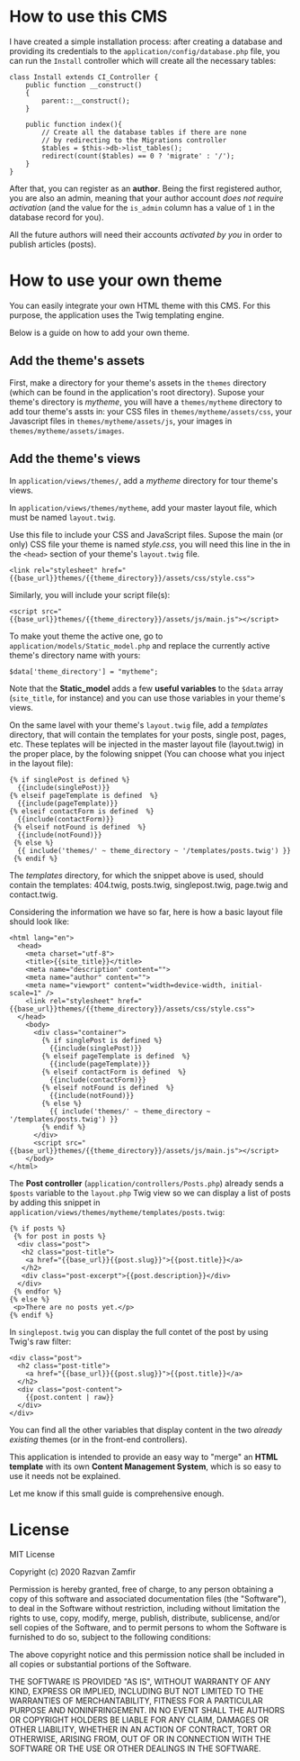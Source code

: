 # How to use this CMS


I have created a simple installation process: after creating a database and providing its credentials to the `application/config/database.php` file, you can run the `Install` controller which will create all the necessary tables:

    class Install extends CI_Controller {
        public function __construct()
        {
            parent::__construct();
        }
    
        public function index(){
            // Create all the database tables if there are none
            // by redirecting to the Migrations controller
            $tables = $this->db->list_tables();
            redirect(count($tables) == 0 ? 'migrate' : '/');
        }
    }


After that, you can register as an **author**. Being the first registered author, you are also an admin, meaning that your author account *does not require activation* (and the value for the `is_admin` column has a value of `1` in the database record for you). 

All the future authors will need their accounts *activated by you* in order to publish articles (posts).


# How to use your own theme


You can easily integrate your own HTML theme with this CMS. For this purpose, the application uses the Twig templating engine.

Below is a guide on how to add your own theme.

## Add the theme's assets

First, make a directory for your theme's assets in the `themes` directory (which can be found in the application's root directory). Supose your theme's directory is *mytheme*, you will have a `themes/mytheme` directory to add tour theme's assts in: your CSS files in `themes/mytheme/assets/css`, your Javascript files in `themes/mytheme/assets/js`, your images in `themes/mytheme/assets/images`.

## Add the theme's views

In `application/views/themes/`, add a *mytheme* directory for tour theme's views. 

In `application/views/themes/mytheme`, add your master layout file, which must be named `layout.twig`.

Use this file to include your CSS and JavaScript files. Supose the main (or only) CSS file your theme is named *style.css*, you will need this line in the in the `<head>` section of your theme's `layout.twig` file. 

    <link rel="stylesheet" href="{{base_url}}themes/{{theme_directory}}/assets/css/style.css">

Similarly, you will include your script file(s):

    <script src="{{base_url}}themes/{{theme_directory}}/assets/js/main.js"></script>

To make yout theme the active one, go to `application/models/Static_model.php` and replace the currently active theme's directory name with yours:

    $data['theme_directory'] = "mytheme";

Note that the **Static_model** adds a few **useful variables** to the `$data` array (`site_title`, for instance) and you can use those variables in your theme's views.
 
On the same lavel with your theme's `layout.twig` file, add a *templates* directory, that will contain the templates for your posts, single post, pages, etc. These teplates will be injected in the master layout file (layout.twig) in the proper place, by the folowing snippet (You can choose what you inject in the layout file):

    {% if singlePost is defined %}
      {{include(singlePost)}}
    {% elseif pageTemplate is defined  %}
      {{include(pageTemplate)}}
    {% elseif contactForm is defined  %}
      {{include(contactForm)}}
	 {% elseif notFound is defined  %}
      {{include(notFound)}}
	 {% else %}
      {{ include('themes/' ~ theme_directory ~ '/templates/posts.twig') }}				
	 {% endif %}

The *templates* directory, for which the snippet above is used, should contain the templates: 404.twig, posts.twig, singlepost.twig, page.twig and contact.twig.

Considering the information we have so far, here is how a basic layout file should look like:

	<html lang="en">
	  <head>
		<meta charset="utf-8">
		<title>{{site_title}}</title>
		<meta name="description" content="">
		<meta name="author" content="">
		<meta name="viewport" content="width=device-width, initial-scale=1" />
		<link rel="stylesheet" href="{{base_url}}themes/{{theme_directory}}/assets/css/style.css">
	  </head>
		<body>
		  <div class="container">
		    {% if singlePost is defined %}
		      {{include(singlePost)}}
		    {% elseif pageTemplate is defined  %}
		      {{include(pageTemplate)}}
		    {% elseif contactForm is defined  %}
		      {{include(contactForm)}}
		    {% elseif notFound is defined  %}
		      {{include(notFound)}}
		    {% else %}
		      {{ include('themes/' ~ theme_directory ~ '/templates/posts.twig') }}			
		    {% endif %}
		  </div>
		  <script src="{{base_url}}themes/{{theme_directory}}/assets/js/main.js"></script>
		</body>
    </html>

The **Post controller** (`application/controllers/Posts.php`) already sends a `$posts` variable to the `layout.php` Twig view so we can display a list of posts by adding this snippet in `application/views/themes/mytheme/templates/posts.twig`:

    {% if posts %}
     {% for post in posts %}
      <div class="post">
       <h2 class="post-title">
        <a href="{{base_url}}{{post.slug}}">{{post.title}}</a>
       </h2>
       <div class="post-excerpt">{{post.description}}</div>
      </div>
     {% endfor %}
    {% else %}
     <p>There are no posts yet.</p>
    {% endif %}

In `singlepost.twig` you can display the full contet of the post by using Twig's raw filter:

    <div class="post">
      <h2 class="post-title">
        <a href="{{base_url}}{{post.slug}}">{{post.title}}</a>
      </h2>
      <div class="post-content">
        {{post.content | raw}}
      </div>
    </div>

You can find all the other variables that display content in the two *already existing* themes (or in the front-end controllers).

This application is intended to provide an easy way to "merge" an **HTML template** with its own **Content Management System**, which is so easy to use it needs not be explained.

Let me know if this small guide is comprehensive enough.

# License

MIT License

Copyright (c) 2020 Razvan Zamfir

Permission is hereby granted, free of charge, to any person obtaining a copy
of this software and associated documentation files (the "Software"), to deal
in the Software without restriction, including without limitation the rights
to use, copy, modify, merge, publish, distribute, sublicense, and/or sell
copies of the Software, and to permit persons to whom the Software is
furnished to do so, subject to the following conditions:

The above copyright notice and this permission notice shall be included in all
copies or substantial portions of the Software.

THE SOFTWARE IS PROVIDED "AS IS", WITHOUT WARRANTY OF ANY KIND, EXPRESS OR
IMPLIED, INCLUDING BUT NOT LIMITED TO THE WARRANTIES OF MERCHANTABILITY,
FITNESS FOR A PARTICULAR PURPOSE AND NONINFRINGEMENT. IN NO EVENT SHALL THE
AUTHORS OR COPYRIGHT HOLDERS BE LIABLE FOR ANY CLAIM, DAMAGES OR OTHER
LIABILITY, WHETHER IN AN ACTION OF CONTRACT, TORT OR OTHERWISE, ARISING FROM,
OUT OF OR IN CONNECTION WITH THE SOFTWARE OR THE USE OR OTHER DEALINGS IN THE
SOFTWARE.